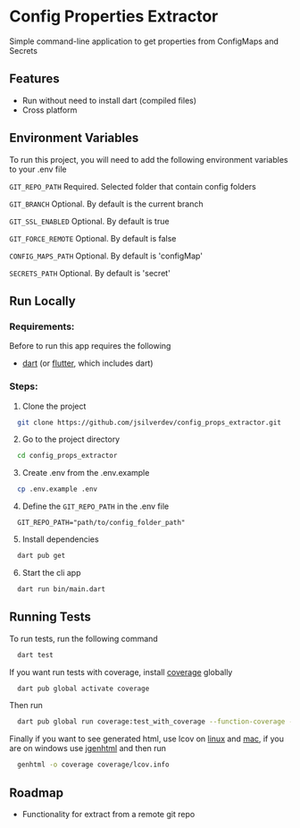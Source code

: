 # Config Properties Extractor

Simple command-line application to get properties from ConfigMaps and Secrets

## Features

- Run without need to install dart (compiled files)
- Cross platform

## Environment Variables

To run this project, you will need to add the following environment variables to your .env file

`GIT_REPO_PATH` Required. Selected folder that contain config folders

`GIT_BRANCH` Optional. By default is the current branch

`GIT_SSL_ENABLED` Optional. By default is true

`GIT_FORCE_REMOTE` Optional. By default is false

`CONFIG_MAPS_PATH` Optional. By default is 'configMap'

`SECRETS_PATH` Optional. By default is 'secret'

## Run Locally

### Requirements:

Before to run this app requires the following

- [dart](https://dart.dev/get-dart) (or [flutter](https://docs.flutter.dev/get-started/install), which includes dart)

### Steps:

1. Clone the project

```bash
  git clone https://github.com/jsilverdev/config_props_extractor.git
```

2. Go to the project directory

```bash
  cd config_props_extractor
```

3. Create .env from the .env.example

```bash
  cp .env.example .env
```

4. Define the `GIT_REPO_PATH` in the .env file

```dotenv
  GIT_REPO_PATH="path/to/config_folder_path"
```

5. Install dependencies

```bash
  dart pub get
```

6. Start the cli app

```bash
  dart run bin/main.dart
```

## Running Tests

To run tests, run the following command

```bash
  dart test
```

If you want run tests with coverage, install [coverage](https://pub.dev/packages/coverage) globally

```bash
  dart pub global activate coverage
```

Then run

```bash
  dart pub global run coverage:test_with_coverage --function-coverage --branch-coverage
```

Finally if you want to see generated html, use lcov on [linux](https://github.com/linux-test-project/lcov) and [mac](https://formulae.brew.sh/formula/lcov), if you are on windows use [jgenhtml](https://github.com/ricksbrown/jgenhtml) and then run

```bash
  genhtml -o coverage coverage/lcov.info
```

## Roadmap

- Functionality for extract from a remote git repo